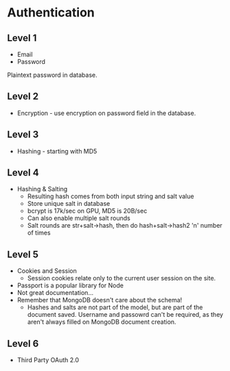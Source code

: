 # Authentication

## Level 1

- Email
- Password

Plaintext password in database.

## Level 2

- Encryption - use encryption on password field in the database.

## Level 3

- Hashing - starting with MD5

## Level 4

- Hashing & Salting
  - Resulting hash comes from both input string and salt value
  - Store unique salt in database
  - bcrypt is 17k/sec on GPU, MD5 is 20B/sec
  - Can also enable multiple salt rounds
  - Salt rounds are str+salt->hash, then do hash+salt->hash2 'n' number of times

## Level 5

- Cookies and Session
  - Session cookies relate only to the current user session on the site.
- Passport is a popular library for Node
- Not great documentation...
- Remember that MongoDB doesn't care about the schema!
  - Hashes and salts are not part of the model, but are part of the document saved. Username and passowrd can't be required, as they aren't always filled on MongoDB document creation.

## Level 6

- Third Party OAuth 2.0
